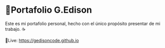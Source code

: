 
# 🦉Portafolio G.Edison

Este es mi portafolio personal, hecho con el único propósito presentar de mi trabajo. ☕ 

🍁Live: https://gedisoncode.github.io

